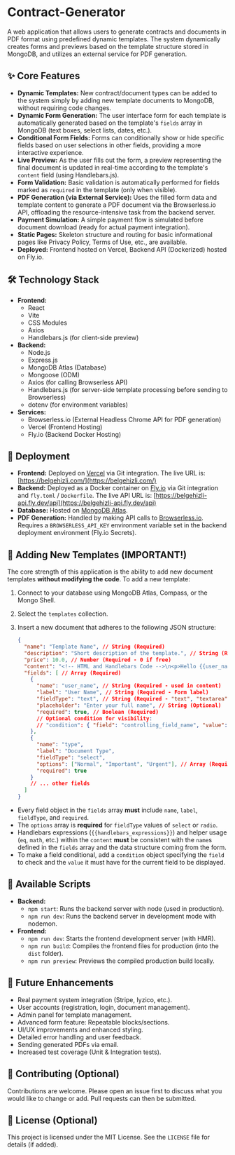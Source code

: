 # Contract-Generator

A web application that allows users to generate contracts and documents in PDF format using predefined dynamic templates. The system dynamically creates forms and previews based on the template structure stored in MongoDB, and utilizes an external service for PDF generation.

## ✨ Core Features

*   **Dynamic Templates:** New contract/document types can be added to the system simply by adding new template documents to MongoDB, without requiring code changes.
*   **Dynamic Form Generation:** The user interface form for each template is automatically generated based on the template's `fields` array in MongoDB (text boxes, select lists, dates, etc.).
*   **Conditional Form Fields:** Forms can conditionally show or hide specific fields based on user selections in other fields, providing a more interactive experience.
*   **Live Preview:** As the user fills out the form, a preview representing the final document is updated in real-time according to the template's `content` field (using Handlebars.js).
*   **Form Validation:** Basic validation is automatically performed for fields marked as `required` in the template (only when visible).
*   **PDF Generation (via External Service):** Uses the filled form data and template content to generate a PDF document via the Browserless.io API, offloading the resource-intensive task from the backend server.
*   **Payment Simulation:** A simple payment flow is simulated before document download (ready for actual payment integration).
*   **Static Pages:** Skeleton structure and routing for basic informational pages like Privacy Policy, Terms of Use, etc., are available.
*   **Deployed:** Frontend hosted on Vercel, Backend API (Dockerized) hosted on Fly.io.

## 🛠️ Technology Stack

*   **Frontend:**
    *   React
    *   Vite
    *   CSS Modules
    *   Axios
    *   Handlebars.js (for client-side preview)
*   **Backend:**
    *   Node.js
    *   Express.js
    *   MongoDB Atlas (Database)
    *   Mongoose (ODM)
    *   Axios (for calling Browserless API)
    *   Handlebars.js (for server-side template processing before sending to Browserless)
    *   dotenv (for environment variables)
*   **Services:**
    *   Browserless.io (External Headless Chrome API for PDF generation)
    *   Vercel (Frontend Hosting)
    *   Fly.io (Backend Docker Hosting)

## 🚀 Deployment

*   **Frontend:** Deployed on [Vercel](https://vercel.com/) via Git integration. The live URL is: [https://belgehizli.com/](https://belgehizli.com/)
*   **Backend:** Deployed as a Docker container on [Fly.io](https://fly.io/) via Git integration and `fly.toml` / `Dockerfile`. The live API URL is: [https://belgehizli-api.fly.dev/api](https://belgehizli-api.fly.dev/api)
*   **Database:** Hosted on [MongoDB Atlas](https://www.mongodb.com/cloud/atlas).
*   **PDF Generation:** Handled by making API calls to [Browserless.io](https://www.browserless.io/). Requires a `BROWSERLESS_API_KEY` environment variable set in the backend deployment environment (Fly.io Secrets).

## 📄 Adding New Templates (IMPORTANT!)

The core strength of this application is the ability to add new document templates **without modifying the code**. To add a new template:

1.  Connect to your database using MongoDB Atlas, Compass, or the Mongo Shell.
2.  Select the `templates` collection.
3.  Insert a new document that adheres to the following JSON structure:

    ```json
    {
      "name": "Template Name", // String (Required)
      "description": "Short description of the template.", // String (Required)
      "price": 10.0, // Number (Required - 0 if free)
      "content": "<!-- HTML and Handlebars Code -->\n<p>Hello {{user_name}},</p>\n{{#if (eq type 'Important')}}<b>This is an important document.</b>{{/if}}", // String (Required)
      "fields": [ // Array (Required)
        {
          "name": "user_name", // String (Required - used in content)
          "label": "User Name", // String (Required - Form label)
          "fieldType": "text", // String (Required - "text", "textarea", "number", "date", "select", "radio", "email", "checkbox")
          "placeholder": "Enter your full name", // String (Optional)
          "required": true, // Boolean (Required)
          // Optional condition for visibility:
          // "condition": { "field": "controlling_field_name", "value": "required_value_for_visibility" }
        },
        {
          "name": "type",
          "label": "Document Type",
          "fieldType": "select",
          "options": ["Normal", "Important", "Urgent"], // Array (Required for select/radio)
          "required": true
        }
        // ... other fields
      ]
    }
    ```

*   Every field object in the `fields` array **must** include `name`, `label`, `fieldType`, and `required`.
*   The `options` array is **required** for `fieldType` values of `select` or `radio`.
*   Handlebars expressions (`{{handlebars_expressions}}`) and helper usage (`eq`, `math`, etc.) within the `content` **must** be consistent with the `name`s defined in the `fields` array and the data structure coming from the form.
*   To make a field conditional, add a `condition` object specifying the `field` to check and the `value` it must have for the current field to be displayed.

## 📜 Available Scripts

*   **Backend:**
    *   `npm start`: Runs the backend server with node (used in production).
    *   `npm run dev`: Runs the backend server in development mode with nodemon.
*   **Frontend:**
    *   `npm run dev`: Starts the frontend development server (with HMR).
    *   `npm run build`: Compiles the frontend files for production (into the `dist` folder).
    *   `npm run preview`: Previews the compiled production build locally.

## 🔮 Future Enhancements

*   Real payment system integration (Stripe, Iyzico, etc.).
*   User accounts (registration, login, document management).
*   Admin panel for template management.
*   Advanced form feature: Repeatable blocks/sections.
*   UI/UX improvements and enhanced styling.
*   Detailed error handling and user feedback.
*   Sending generated PDFs via email.
*   Increased test coverage (Unit & Integration tests).

## 🤝 Contributing (Optional)

Contributions are welcome. Please open an issue first to discuss what you would like to change or add. Pull requests can then be submitted.

## 📄 License (Optional)

This project is licensed under the MIT License. See the `LICENSE` file for details (if added).